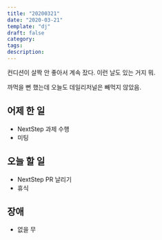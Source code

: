 ```yaml
---
title: "20200321"
date: "2020-03-21"
template: "dj"
draft: false
category:
tags:
description:
---
```


컨디션이 살짝 안 좋아서 계속 잤다.
이런 날도 있는 거지 뭐.

까먹을 뻔 했는데 오늘도 데일리저널은 빼먹지 않았음.

## 어제 한 일

* NextStep 과제 수행
* 미팅

## 오늘 할 일

* NextStep PR 날리기
* 휴식

## 장애

* 없을 무
